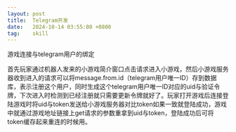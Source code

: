 ```yaml
---
layout: post
title:  Telegram开发
date:   2024-10-14 03:55:00 +0800
tag:    skill
---
```


游戏连接与telegram用户的绑定
    
首先玩家通过机器人发来的小游戏简介窗口点击请求进入小游戏，然后小游戏服务器收到进入的请求可以将message.from.id（telegram用户唯一ID）存到数据库，表示注册这个用户，同时生成这个telegram用户唯一ID对应的uid与验证令牌，下次进入时检测到已经注册就只需要更新令牌就好了。玩家打开游戏后连接登陆游戏时将uid与token发送给小游戏服务器对比token如果一致就登陆成功，游戏中就通过游戏地址链接上get请求的参数重拿到uid与token，登陆成功后可将token缓存起来重连的时候用。
  